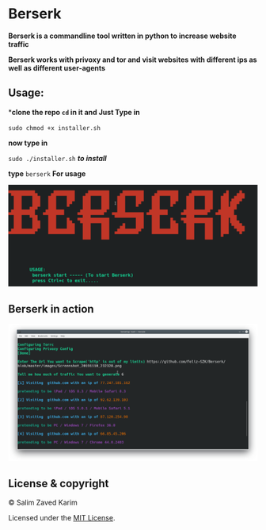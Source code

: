 # Berserk

**Berserk is a commandline tool written in python to increase website traffic**

**Berserk works with privoxy and tor and visit websites with different ips as well as different user-agents**

## Usage:

***clone the repo ``cd`` in it and Just Type in**

``sudo chmod +x installer.sh``

**now type in**

``sudo ./installer.sh`` ***to install***

**type** ``berserk`` **For usage**

![alt text](https://github.com/Feliz-SZK/Berserk/blob/master/images/output.png)

 ## Berserk in action
 
 ![alt text](https://github.com/Feliz-SZK/Berserk/blob/master/images/Screenshot_20191110_234424.png)
 
 
 ## License & copyright
 
 © Salim Zaved Karim
 
 Licensed under the [MIT License](License).

